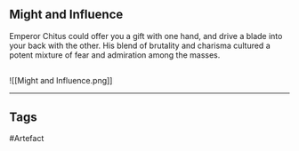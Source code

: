 ## Might and Influence
Emperor Chitus could offer you a gift with one hand,
and drive a blade into your back with the other.
His blend of brutality and charisma cultured a potent
mixture of fear and admiration among the masses.
## 
![[Might and Influence.png]]

---
## Tags
#Artefact